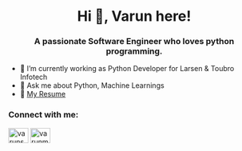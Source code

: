 <h1 align="center">Hi 👋, Varun here!</h1>
<h3 align="center">A passionate Software Engineer who loves python programming.</h3>


- 🔭 I’m currently working as Python Developer for Larsen & Toubro Infotech
- 💬 Ask me about Python, Machine Learnings
- 📕 <a href=""> My Resume </a>

<h3 align="left">Connect with me:</h3>
<p align="left">
<a href="https://www.linkedin.com/in/varunmhatre99/" target="_blank" rel="noopener noreferrer"><img align="center" src="https://raw.githubusercontent.com/rahuldkjain/github-profile-readme-generator/master/src/images/icons/Social/linked-in-alt.svg" alt="varunsmhatre" height="30" width="40" /></a>
 <a href="mailto:vmhatre99@gmail.com" target="blank"><img align="center" src="https://raw.githubusercontent.com/
 save/varunmhatre99/main/Gmail-Logo2.svg" alt="varunmhatre99" height="30" width="40" /></a>
</p>
